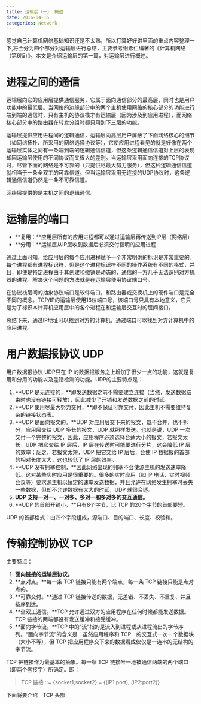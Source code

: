 ```yaml
---
title: 运输层（一） 概述
date: 2016-04-15
categories: Network
---
```


感觉自己计算机网络基础知识还是不太熟，所以打算好好讲里面的重点内容整理一下,将会分为四个部分对运输层进行总结，主要参考谢希仁编著的《计算机网络（第6版）》。本文是介绍运输层的第一篇，对运输层进行概述。

# 进程之间的通信

运输层向它的应用层提供通信服务，它属于面向通信部分的最高层，同时也是用户功能中的最低层。当网络的边缘部分中的两个主机使用网络的核心部分的功能进行端到端的通信时，只有主机的协议栈才有运输层（因为涉及到应用进程），而网络核心部分中的路由器在转发分组时都只用到下三层的功能。

运输层提供应用进程间的逻辑通信，运输层向高层用户屏蔽了下面网络核心的细节（如网络拓扑、所采用的网络选择协议等），它使应用进程看见的就是好像在两个运输层实体之间有一条端到端的逻辑通信信道，但这条逻辑通信信道对上层的表现却因运输层使用的不同协议而又很大的差别。当运输层采用面向连接的TCP协议时，尽管下面的网络是不可靠的（只提供尽最大努力服务），但这种逻辑通信信道就相当于一条全双工的可靠信道。但当运输层采用无连接的UDP协议时，这条逻辑通信信道仍然是一条不可靠信道。

网络层提供的是主机之间的逻辑通信。

# 运输层的端口

- **复用：**应用层所有的应用进程都可以通过运输层再传送到IP层（网络层）
- **分用：**运输层从IP层收到数据后必须交付指明的应用进程

通过上面可知，给应用层的每个应用进程赋予一个非常明确的标识是非常重要的。每个进程都有进程标识符，但是这个进程标识符不同的操作系统有不同的格式，并且，即使是特定进程由于其创建和撤销是动态的，通信的一方几乎无法识别对方机器的进程。解决这个问题的方法就是在运输层使用协议端口号。

在协议栈层间的抽象协议端口是软件端口，和路由器或交换机上的硬件端口是完全不同的概念。TCP/IP的运输层使用16位端口号，该端口号只具有本地意义，它只是为了标识本计算机应用层中的各个进程在和运输层交互时的层间接口。

总结下来，通过IP地址可以找到对方的计算机，通过端口可以找到对方计算机中的应用进程。

# 用户数据报协议 UDP

用户数据报协议 UDP只在 IP 的数据报服务之上增加了很少一点的功能，这就是复用和分用的功能以及差错检测的功能。UDP的主要特点是：

1. **UDP 是无连接的，**即发送数据之前不需要建立连接（当然，发送数据结束时也没有链接可释放），因此减少了开销和发送数据之前的时延。
2. **UDP 使用尽最大努力交付，**即不保证可靠交付，因此主机不需要维持复杂的链接状态表。
3. **UDP 是面向报文的。**UDP 对应用层交下来的报文，既不合并，也不拆分，应用层交给 UDP 多长的报文，UDP 就照样发送。也就是说，UDP 一次交付一个完整的报文，因此，应用程序必须选择合适大小的报文，若报文太长，UDP 把它交给 IP 层后，IP 层在传送时可能要进行分片，这会降低 IP 层的效率；反之，若报文太短，UDP 把它交给 IP 层后，会使 IP 数据报的首部的相对长度太大，这也较低了 IP 层的效率。
4. **UDP 没有拥塞控制，**因此网络出现的拥塞不会使源主机的发送速率降低。这对某些实时应用是很重要的。很多的实时应用（如 IP 电话、实时视频会议等）要求源主机以恒定的速率发送数据，并且允许在网络发生拥塞时丢失一些数据，但却不允许数据有太大的时延，UDP 就很合适。
5. **UDP 支持一对一、一对多、多对一和多对多的交互通信。**
6. **UDP 的首部开销小，**只有8个字节，比 TCP 的20个字节的首部要短。

UDP 的首部格式：由四个字段组成，源端口、目的端口、长度、校验和。

# 传输控制协议 TCP 

主要特点：

1. **面向链接的运输层协议。**
2. **点对点。**每一条 TCP 链接只能有两个端点，每一条 TCP 链接只能是点对点的。
2. **可靠交付。**通过 TCP 链接传送的数据，无差错、不丢失、不重复、并且按序到达。
3. **全双工通信。**TCP 允许通过双方的应用程序在任何时候都能发送数据。TCP 链接的两端都设有发送缓冲和接受缓冲。
4. **面向字节流。**TCP 中的“流”指的是流入到进程或从进程流出的字节序列。“面向字节流”的含义是：虽然应用程序和 TCP　的交互式一次一个数据块（大小不等），但 TCP 把应用程序交下来的数据看成仅仅是一连串的无结构的字节流。

TCP 把链接作为最基本的抽象。每一条 TCP 链接唯一地被通信两端的两个端口（即两个套接字）所确定。即：

> TCP 链接 ::= {socket1,socket2} = {(IP1:port), (IP2:port2)}

下面将要介绍　TCP 头部


